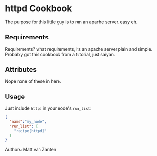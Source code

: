 httpd Cookbook
==============
The purpose for this little guy is to run an apache server, easy eh.

Requirements
------------
Requirements? what requirements, its an apache server plain and simple. Probably
got this cookbook from a tutorial, just saiyan.

Attributes
----------
Nope none of these in here.

Usage
-----
Just include `httpd` in your node's `run_list`:

```json
{
  "name":"my_node",
  "run_list": [
    "recipe[httpd]"
  ]
}
```

Authors: Matt van Zanten
